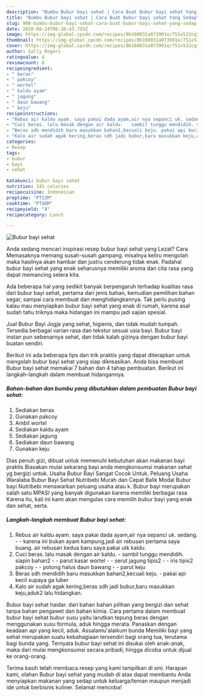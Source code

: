 ```yaml
---
description: "Bumbu Bubur bayi sehat | Cara Buat Bubur bayi sehat Yang Sedap"
title: "Bumbu Bubur bayi sehat | Cara Buat Bubur bayi sehat Yang Sedap"
slug: 908-bumbu-bubur-bayi-sehat-cara-buat-bubur-bayi-sehat-yang-sedap
date: 2020-08-24T06:36:43.755Z
image: https://img-global.cpcdn.com/recipes/0b160031a073991e/751x532cq70/bubur-bayi-sehat-foto-resep-utama.jpg
thumbnail: https://img-global.cpcdn.com/recipes/0b160031a073991e/751x532cq70/bubur-bayi-sehat-foto-resep-utama.jpg
cover: https://img-global.cpcdn.com/recipes/0b160031a073991e/751x532cq70/bubur-bayi-sehat-foto-resep-utama.jpg
author: Sally Rogers
ratingvalue: 4
reviewcount: 8
recipeingredient:
- " beras"
- " pakcoy"
- " wortel"
- " kaldu ayam"
- " jagung"
- " daun bawang"
- " keju"
recipeinstructions:
- "Rebus air kaldu ayam. saya pakai dada ayam,air nya sepanci uk. sedang.   karena ini bukan ayam kampung,jadi air rebusan pertama saya buang. air rebusan kedua baru saya pakai utk kaldu."
- "Cuci beras. lalu masak dengan air kaldu.   sambil tunggu mendidih. siapin bahan2  - parut kasar wortel  - serut jagung tipis2 - iris tipis2 pakcoy  - potong halus daun bawang  - parut keju"
- "Beras sdh mendidih baru masukkan bahan2,kecuali keju. pakai api kecil supaya ga luber"
- "Kalo air sudah agak kering,beras sdh jadi bubur,baru masukkan keju,aduk2 lalu hidangkan."
categories:
- Resep
tags:
- bubur
- bayi
- sehat

katakunci: bubur bayi sehat 
nutrition: 241 calories
recipecuisine: Indonesian
preptime: "PT12M"
cooktime: "PT48M"
recipeyield: "4"
recipecategory: Lunch

---
```



![Bubur bayi sehat](https://img-global.cpcdn.com/recipes/0b160031a073991e/751x532cq70/bubur-bayi-sehat-foto-resep-utama.jpg)

Anda sedang mencari inspirasi resep bubur bayi sehat yang Lezat? Cara Memasaknya memang susah-susah gampang. misalnya keliru mengolah maka hasilnya akan hambar dan justru cenderung tidak enak. Padahal bubur bayi sehat yang enak seharusnya memiliki aroma dan cita rasa yang dapat memancing selera kita.

Ada beberapa hal yang sedikit banyak berpengaruh terhadap kualitas rasa dari bubur bayi sehat, pertama dari jenis bahan, kemudian pemilihan bahan segar, sampai cara membuat dan menghidangkannya. Tak perlu pusing kalau mau menyiapkan bubur bayi sehat yang enak di rumah, karena asal sudah tahu triknya maka hidangan ini mampu jadi sajian spesial.

Jual Bubur Bayi Jogja yang sehat, higienis, dan tidak mudah tumpah. Tersedia berbagai varian rasa dan tekstur sesuai usia bayi. Bubur bayi instan pun sebenarnya sehat, dan tidak kalah gizinya dengan bubur bayi buatan sendiri.


Berikut ini ada beberapa tips dan trik praktis yang dapat diterapkan untuk mengolah bubur bayi sehat yang siap dikreasikan. Anda bisa membuat Bubur bayi sehat memakai 7 bahan dan 4 tahap pembuatan. Berikut ini langkah-langkah dalam membuat hidangannya.

<!--inarticleads1-->

##### Bahan-bahan dan bumbu yang dibutuhkan dalam pembuatan Bubur bayi sehat:

1. Sediakan  beras
1. Gunakan  pakcoy
1. Ambil  wortel
1. Sediakan  kaldu ayam
1. Sediakan  jagung
1. Sediakan  daun bawang
1. Gunakan  keju


Dias penuh gizi, dibuat untuk memenuhi kebutuhan akan makanan bayi praktis Biasakan mulai sekarang bayi anda mengkonsumsi makanan sehat yg bergizi untuk. Usaha Bubur Bayi Sangat Cocok Untuk. Peluang Usaha Waralaba Bubur Bayi Sehat Nutribebi Murah dan Cepat Balik Modal Bubur bayi Nutribebi menawarkan peluang usaha atau k. Bubur bayi merupakan salah satu MPASI yang banyak digunakan karena memiliki berbagai rasa Karena itu, kali ini kami akan mengulas cara memilih bubur bayi yang enak dan sehat, serta. 

<!--inarticleads2-->

##### Langkah-langkah membuat Bubur bayi sehat:

1. Rebus air kaldu ayam. saya pakai dada ayam,air nya sepanci uk. sedang.  -  - karena ini bukan ayam kampung,jadi air rebusan pertama saya buang. air rebusan kedua baru saya pakai utk kaldu.
1. Cuci beras. lalu masak dengan air kaldu.   - sambil tunggu mendidih. siapin bahan2  - - parut kasar wortel  - - serut jagung tipis2 - - iris tipis2 pakcoy  - - potong halus daun bawang  - - parut keju
1. Beras sdh mendidih baru masukkan bahan2,kecuali keju. - pakai api kecil supaya ga luber
1. Kalo air sudah agak kering,beras sdh jadi bubur,baru masukkan keju,aduk2 lalu hidangkan.


Bubur bayi sehat haidar. dari bahan bahan pilihan yang bergizi dan sehat tanpa bahan pengawet dan bahan kimia. Cara pertama dalam membuat bubur bayi sehat bubur susu yaitu larutkan tepung beras dengan menggunakan susu formula, aduk hingga merata. Panaskan dengan keadaan api yang kecil, aduk. Assalamu&#39;alaikum bunda Memiliki bayi yang sehat merupakan suatu kebahagiaan tersendiri bagi orang tua, terutama bagi bunda yang. Ternyata bubur bayi sehat ini disukai oleh anak-anak, maka dari mulai mengkonsumsi secara pribadi, hingga dicoba untuk dijual ke orang-orang. 

Terima kasih telah membaca resep yang kami tampilkan di sini. Harapan kami, olahan Bubur bayi sehat yang mudah di atas dapat membantu Anda menyiapkan makanan yang sedap untuk keluarga/teman maupun menjadi ide untuk berbisnis kuliner. Selamat mencoba!
